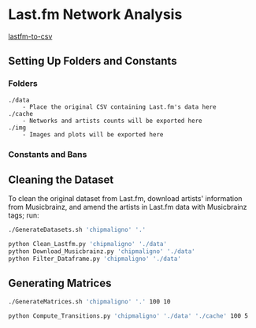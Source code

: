 # Last.fm Network Analysis


[lastfm-to-csv](https://benjaminbenben.com/lastfm-to-csv/)

## Setting Up Folders and Constants

### Folders

```
./data
    - Place the original CSV containing Last.fm's data here
./cache
    - Networks and artists counts will be exported here
./img
    - Images and plots will be exported here
```

### Constants and Bans



## Cleaning the Dataset

To clean the original dataset from Last.fm, download artists' information from Musicbrainz, and amend the artists in Last.fm data with Musicbrainz tags; run:


```bash
./GenerateDatasets.sh 'chipmaligno' '.'
```

```bash
python Clean_Lastfm.py 'chipmaligno' './data'
python Download_Musicbrainz.py 'chipmaligno' './data'
python Filter_Dataframe.py 'chipmaligno' './data'
```


## Generating Matrices

```bash
./GenerateMatrices.sh 'chipmaligno' '.' 100 10
```

```bash
python Compute_Transitions.py 'chipmaligno' './data' './cache' 100 5
```